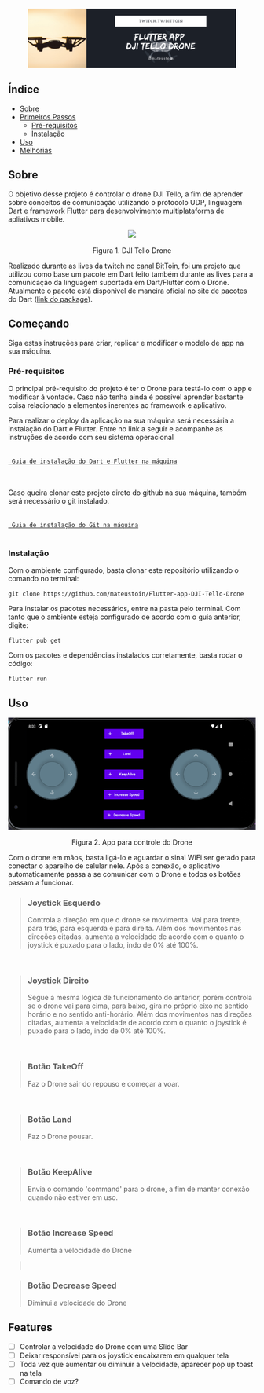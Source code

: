 <figure class="image" align='center'>
    <img src="img/header1.png?raw=true">
    <figcaption></figcaption>
</figure>

## Índice
+ [Sobre](#sobre)
+ [Primeiros Passos](#comecando)
    - [Pré-requisitos](#pre_req)
    - [Instalação](#instalacao)
+ [Uso](#uso)
+ [Melhorias](#todo)

<h2 id="sobre">Sobre</h2>

O objetivo desse projeto é controlar o drone DJI Tello, a fim de aprender sobre conceitos de comunicação utilizando o protocolo UDP, linguagem Dart e framework Flutter para desenvolvimento multiplataforma de apliativos mobile.

<div align='center'>
    <img src="https://github.com/mateustoin/Tello-Data-Collector/blob/master/img/tello.png?raw=true">
    <p>Figura 1. DJI Tello Drone</p>
</div>

Realizado durante as lives da twitch no <a href="https://twitch.tv/bittoin">canal BitToin</a>, foi um projeto que utilizou como base um pacote em Dart feito também durante as lives para a comunicação da linguagem suportada em Dart/Flutter com o Drone. Atualmente o pacote está disponível de maneira oficial no site de pacotes do Dart (<a href="https://pub.dev/packages/tello">link do package</a>).

<h2 id="comecando">Começando</h2>

Siga estas instruções para criar, replicar e modificar o modelo de app na sua máquina. 

<h3 id='pre_req'>Pré-requisitos</h3>

O principal pré-requisito do projeto é ter o Drone para testá-lo com o app e modificar á vontade. Caso não tenha ainda é possível aprender bastante coisa relacionado a elementos inerentes ao framework e aplicativo.

Para realizar o deploy da aplicação na sua máquina será necessária a instalação do Dart e Flutter. Entre no link a seguir e acompanhe as instruções de acordo com seu sistema operacional

<code>
<a href="https://flutter.dev/docs/get-started/install"> Guia de instalação do Dart e Flutter na máquina</a>
</code>
<br/>
<br/>

Caso queira clonar este projeto direto do github na sua máquina, também será necessário o git instalado.

<code>
<a href="https://git-scm.com/book/en/v2/Getting-Started-Installing-Git"> Guia de instalação do Git na máquina</a>
</code>
<br/>

<h3 id='instalacao'>Instalação</h3>

Com o ambiente configurado, basta clonar este repositório utilizando o comando no terminal:

```
git clone https://github.com/mateustoin/Flutter-app-DJI-Tello-Drone
```

Para instalar os pacotes necessários, entre na pasta pelo terminal. Com tanto que o ambiente esteja configurado de acordo com o guia anterior, digite:

```
flutter pub get
```

Com os pacotes e dependências instalados corretamente, basta rodar o código:

```
flutter run
```

<h2 id="uso">Uso</h2>

<div align='center'>
    <img src="img/tela-app.png?raw=true">
    <p>Figura 2. App para controle do Drone</p>
</div>

Com o drone em mãos, basta ligá-lo e aguardar o sinal WiFi ser gerado para conectar o aparelho de celular nele. Após a conexão, o aplicativo automaticamente passa a se comunicar com o Drone e todos os botões passam a funcionar.

>### Joystick Esquerdo
> Controla a direção em que o drone se movimenta. Vai para frente, para trás, para esquerda e para direita. Além dos movimentos nas direções citadas, aumenta a velocidade de acordo com o quanto o joystick é puxado para o lado, indo de 0% até 100%.

<br/>

> ### Joystick Direito
> Segue a mesma lógica de funcionamento do anterior, porém controla se o drone vai para cima, para baixo, gira no próprio eixo no sentido horário e no sentido anti-horário. Além dos movimentos nas direções citadas, aumenta a velocidade de acordo com o quanto o joystick é puxado para o lado, indo de 0% até 100%.

<br/>

>### Botão TakeOff
>Faz o Drone sair do repouso e começar a voar.

<br/>

> ### Botão Land
> Faz o Drone pousar.

<br/>

> ### Botão KeepAlive
> Envia o comando 'command' para o drone, a fim de manter conexão quando não estiver em uso.

<br/>

> ### Botão Increase Speed
> Aumenta a velocidade do Drone


> <br/>

> ### Botão Decrease Speed
> Diminui a velocidade do Drone

</p>

<h2 id='todo'>Features</h2>

- [ ] Controlar a velocidade do Drone com uma Slide Bar
- [ ] Deixar responsível para os joystick encaixarem em qualquer tela
- [ ] Toda vez que aumentar ou diminuir a velocidade, aparecer pop up toast na tela
- [ ] Comando de voz?

